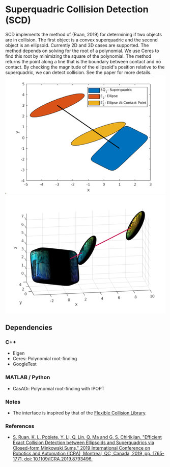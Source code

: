 Superquadric Collision Detection (SCD)
====
SCD implements the method of (Ruan, 2019) for determining if two objects are in collision. The first object is a convex superquadric and the second object is an ellipsoid. Currently 2D and 3D cases are supported. The method depends on solving for the root of a polynomial. We use Ceres to find this root by minimizing the square of the polynomial. The method returns the point along a line that is the boundary between contact and no contact. By checking the magnitude of the ellipsoid's position relative to the superquadric, we can detect collision. See the paper for more details.
![](/doc/box_ellipse_2d.png)
![](/doc/cube_ellipsoid.png)

## Dependencies
### C++
* Eigen
* Ceres: Polynomial root-finding
* GoogleTest
### MATLAB / Python
* CasADi: Polynomial root-finding with IPOPT
### Notes
* The interface is inspired by that of the [Flexible Collision Library](https://github.com/flexible-collision-library/fcl).
### References

* [S. Ruan, K. L. Poblete, Y. Li, Q. Lin, Q. Ma and G. S. Chirikjian, "Efficient Exact Collision Detection between Ellipsoids and Superquadrics via Closed-form Minkowski Sums," 2019 International Conference on Robotics and Automation (ICRA), Montreal, QC, Canada, 2019, pp. 1765-1771, doi: 10.1109/ICRA.2019.8793496.](https://ieeexplore.ieee.org/abstract/document/8793496)
```
